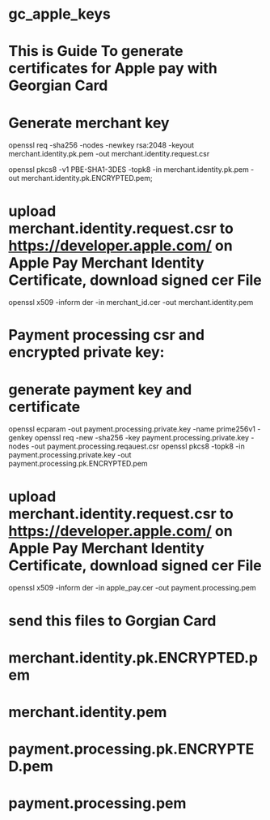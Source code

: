 # gc_apple_keys
# This is Guide To generate certificates for Apple pay with Georgian Card
# Generate merchant key

openssl req -sha256 -nodes -newkey rsa:2048 -keyout merchant.identity.pk.pem -out merchant.identity.request.csr


openssl pkcs8 -v1 PBE-SHA1-3DES -topk8 -in merchant.identity.pk.pem -out merchant.identity.pk.ENCRYPTED.pem;
# upload merchant.identity.request.csr to  https://developer.apple.com/  on Apple Pay Merchant Identity Certificate, download signed cer File

openssl x509 -inform der -in merchant_id.cer -out merchant.identity.pem

# Payment processing csr and encrypted private key:

# generate payment key and certificate
openssl ecparam -out payment.processing.private.key -name prime256v1 -genkey
openssl req -new -sha256  -key payment.processing.private.key  -nodes -out payment.processing.reqauest.csr
openssl pkcs8 -topk8 -in payment.processing.private.key  -out payment.processing.pk.ENCRYPTED.pem

# upload merchant.identity.request.csr to  https://developer.apple.com/  on Apple Pay Merchant Identity Certificate, download signed cer File
openssl x509 -inform der -in apple_pay.cer -out payment.processing.pem

# send this files to Gorgian Card

# merchant.identity.pk.ENCRYPTED.pem
# merchant.identity.pem
# payment.processing.pk.ENCRYPTED.pem
# payment.processing.pem







